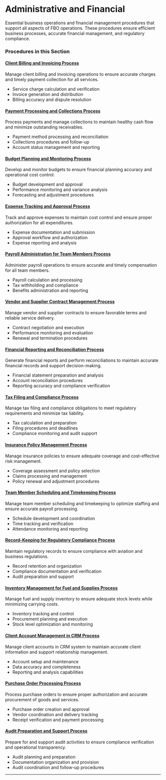 # Administrative and Financial

Essential business operations and financial management procedures that support all aspects of FBO operations. These procedures ensure efficient business processes, accurate financial management, and regulatory compliance.

### Procedures in this Section

#### [Client Billing and Invoicing Process](01-client-billing-invoicing.md)

Manage client billing and invoicing operations to ensure accurate charges and timely payment collection for all services.

- Service charge calculation and verification
- Invoice generation and distribution
- Billing accuracy and dispute resolution

#### [Payment Processing and Collections Process](02-payment-processing-collections.md)

Process payments and manage collections to maintain healthy cash flow and minimize outstanding receivables.

- Payment method processing and reconciliation
- Collections procedures and follow-up
- Account status management and reporting

#### [Budget Planning and Monitoring Process](03-budget-planning-monitoring.md)

Develop and monitor budgets to ensure financial planning accuracy and operational cost control.

- Budget development and approval
- Performance monitoring and variance analysis
- Forecasting and adjustment procedures

#### [Expense Tracking and Approval Process](04-expense-tracking-approval.md)

Track and approve expenses to maintain cost control and ensure proper authorization for all expenditures.

- Expense documentation and submission
- Approval workflow and authorization
- Expense reporting and analysis

#### [Payroll Administration for Team Members Process](05-payroll-administration.md)

Administer payroll operations to ensure accurate and timely compensation for all team members.

- Payroll calculation and processing
- Tax withholding and compliance
- Benefits administration and reporting

#### [Vendor and Supplier Contract Management Process](06-vendor-supplier-contracts.md)

Manage vendor and supplier contracts to ensure favorable terms and reliable service delivery.

- Contract negotiation and execution
- Performance monitoring and evaluation
- Renewal and termination procedures

#### [Financial Reporting and Reconciliation Process](07-financial-reporting-reconciliation.md)

Generate financial reports and perform reconciliations to maintain accurate financial records and support decision-making.

- Financial statement preparation and analysis
- Account reconciliation procedures
- Reporting accuracy and compliance verification

#### [Tax Filing and Compliance Process](08-tax-filing-compliance.md)

Manage tax filing and compliance obligations to meet regulatory requirements and minimize tax liability.

- Tax calculation and preparation
- Filing procedures and deadlines
- Compliance monitoring and audit support

#### [Insurance Policy Management Process](09-insurance-policy-management.md)

Manage insurance policies to ensure adequate coverage and cost-effective risk management.

- Coverage assessment and policy selection
- Claims processing and management
- Policy renewal and adjustment procedures

#### [Team Member Scheduling and Timekeeping Process](10-employee-scheduling-timekeeping.md)

Manage team member scheduling and timekeeping to optimize staffing and ensure accurate payroll processing.

- Schedule development and coordination
- Time tracking and verification
- Attendance monitoring and reporting

#### [Record-Keeping for Regulatory Compliance Process](11-regulatory-record-keeping.md)

Maintain regulatory records to ensure compliance with aviation and business regulations.

- Record retention and organization
- Compliance documentation and verification
- Audit preparation and support

#### [Inventory Management for Fuel and Supplies Process](12-inventory-management.md)

Manage fuel and supply inventory to ensure adequate stock levels while minimizing carrying costs.

- Inventory tracking and control
- Procurement planning and execution
- Stock level optimization and monitoring

#### [Client Account Management in CRM Process](13-client-account-crm.md)

Manage client accounts in CRM system to maintain accurate client information and support relationship management.

- Account setup and maintenance
- Data accuracy and completeness
- Reporting and analysis capabilities

#### [Purchase Order Processing Process](14-purchase-order-processing.md)

Process purchase orders to ensure proper authorization and accurate procurement of goods and services.

- Purchase order creation and approval
- Vendor coordination and delivery tracking
- Receipt verification and payment processing

#### [Audit Preparation and Support Process](15-audit-preparation-support.md)

Prepare for and support audit activities to ensure compliance verification and operational transparency.

- Audit planning and preparation
- Documentation organization and provision
- Audit coordination and follow-up procedures

---
